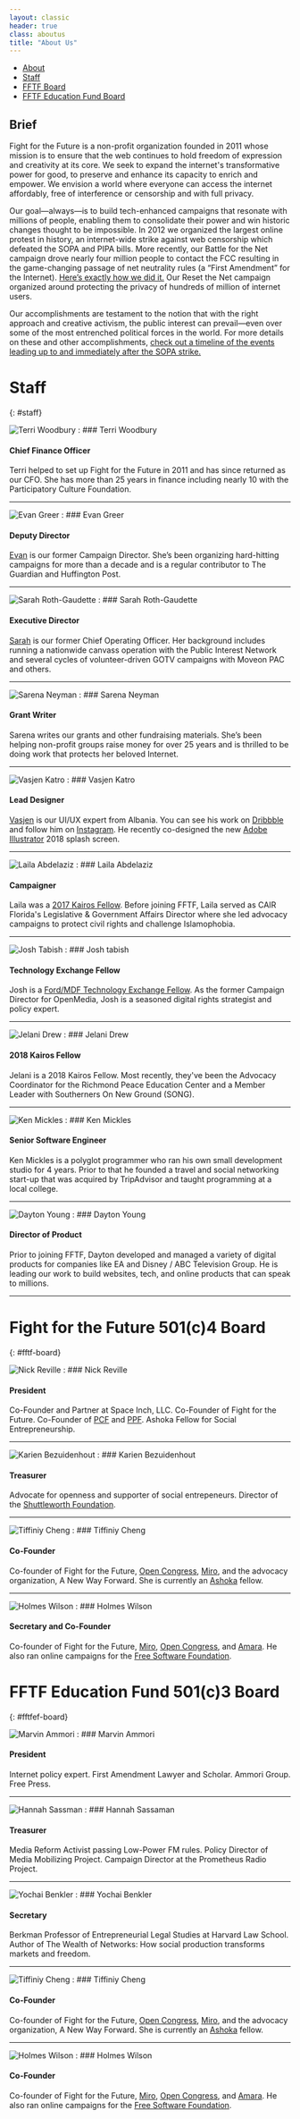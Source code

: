 ```yaml
---
layout: classic
header: true
class: aboutus
title: "About Us"
---
```


* [About](#)
* [Staff](#staff)
* [FFTF Board](#fftf-board)
* [FFTF Education Fund Board](#fftfef-board)

## Brief

Fight for the Future is a non-profit organization founded in 2011 whose mission is to ensure that the web continues to hold freedom of expression and creativity at its core. We seek to expand the internet's transformative power for good, to preserve and enhance its capacity to enrich and empower. We envision a world where everyone can access the internet affordably, free of interference or censorship and with full privacy.

Our goal—always—is to build tech-enhanced campaigns that resonate with millions of people, enabling them to consolidate their power and win historic changes thought to be impossible. In 2012 we organized the largest online protest in history, an internet-wide strike against web censorship which defeated the SOPA and PIPA bills. More recently, our Battle for the Net campaign drove nearly four million people to contact the FCC resulting in the game-changing passage of net neutrality rules (a “First Amendment” for the Internet). [Here’s exactly how we did it.][01] Our Reset the Net campaign organized around protecting the privacy of hundreds of million of internet users.

Our accomplishments are testament to the notion that with the right approach and creative activism, the public interest can prevail—even over some of the most entrenched political forces in the world. For more details on these and other accomplishments, [check out a timeline of the events leading up to and immediately after the SOPA strike.][02]

[01]: https://www.battleforthenet.com/how-we-won/
[02]: http://www.fightforthefuture.org/timeline/

# Staff
{: #staff}

![Terri Woodbury][tw1]
: ### Terri Woodbury

  #### Chief Finance Officer

  Terri helped to set up Fight for the Future in 2011 and has since returned as our CFO.  She has more than 25 years in finance including nearly 10 with the Participatory Culture Foundation.

---

![Evan Greer][eg0]
: ### Evan Greer

  #### Deputy Director

  [Evan][eg1] is our former Campaign Director. She’s been organizing hard-hitting campaigns for more than a decade and is a regular contributor to The Guardian and Huffington Post.

---

![Sarah Roth-Gaudette](/img/page/aboutus/teampic/sarah.png)
: ### Sarah Roth-Gaudette

  #### Executive Director

  [Sarah][sg1] is our former Chief Operating Officer. Her background includes running a nationwide canvass operation with the Public Interest Network and several cycles of volunteer-driven GOTV campaigns with Moveon PAC and others.  

---

![Sarena Neyman](/img/page/aboutus/teampic/serena.png)
: ### Sarena Neyman

  #### Grant Writer

  Sarena writes our grants and other fundraising materials. She’s been helping non-profit groups raise money for over 25 years and is thrilled to be doing work that protects her beloved Internet.

---

![Vasjen Katro][vk0]
: ### Vasjen Katro

  #### Lead Designer

  [Vasjen][vk1] is our UI/UX expert from Albania. You can see his work on [Dribbble][vk2] and follow him on [Instagram][vk3]. He recently co-designed the new [Adobe Illustrator](https://www.adobe.com/products/illustrator.html) 2018 splash screen.

---

![Laila Abdelaziz](/img/page/aboutus/teampic/laila.png)
: ### Laila Abdelaziz

  #### Campaigner

  Laila was a [2017 Kairos Fellow][la1]. Before joining FFTF, Laila served as CAIR Florida's Legislative & Government Affairs Director where she led advocacy campaigns to protect civil rights and challenge Islamophobia.

---

![Josh Tabish](/img/page/aboutus/teampic/Josh.png)
: ### Josh tabish

  #### Technology Exchange Fellow

  Josh is a [Ford/MDF Technology Exchange Fellow][jt1]. As the former Campaign Director for OpenMedia, Josh is a seasoned digital rights strategist and policy expert. 

---

![Jelani Drew](/img/page/aboutus/teampic/jelani.png)
: ### Jelani Drew

  #### 2018 Kairos Fellow

  Jelani is a 2018 Kairos Fellow. Most recently, they've been the Advocacy Coordinator for the Richmond Peace Education Center and a Member Leader with Southerners On New Ground (SONG). 
  
---

![Ken Mickles](/img/page/aboutus/teampic/ken.png)
: ### Ken Mickles

  #### Senior Software Engineer

  Ken Mickles is a polyglot programmer who ran his own small development studio for 4 years. Prior to that he founded a travel and social networking start-up that was acquired by TripAdvisor and taught programming at a local college.

---

![Dayton Young](/img/page/aboutus/teampic/dayton.png)
: ### Dayton Young

  #### Director of Product

  Prior to joining FFTF, Dayton developed and managed a variety of digital products for companies like EA and Disney / ABC Television Group. He is leading our work to build websites, tech, and online products that can speak to millions.

---
[tc0]: /img/page/aboutus/teampic/tiff.png
[tc1]: http://www.opencongress.org/
[tc2]: http://getmiro.com/
[hw0]: /img/page/aboutus/teampic/holmes.png
[hw1]: http://universalsubtitles.org/
[hw2]: http://fsf.org/
[eg0]: /img/page/aboutus/teampic/evan.png
[eg1]: http://twitter.com/evan_greer
[eg2]: http://www.risingtidenorthamerica.org/
[eg3]: http://www.freetarek.com/
[sg1]: https://www.linkedin.com/in/sarah-roth-gaudette-4a432b5
[jl0]: /img/page/aboutus/teampic/jeff.png
[jl1]: http://rubbingalcoholic.com/
[jl2]: http://blog.rubbingalcoholic.com/
[jl3]: https://soundcloud.com/rubbingalcoholic/
[vk0]: /img/page/aboutus/teampic/vasjen.png
[vk1]: http://vasjenkatro.com/
[vk2]: http://dribbble.com/Katro/
[vk3]: https://www.instagram.com/vasjenkatro/
[cf0]: /img/page/aboutus/teampic/charlie.png
[cf1]: https://twitter.com/DigitalCharlie_
[cf2]: http://peoplesclimate.org/wrap-up/
[la1]: http://www.kairosfellows.org/2017-kairos-fellows/
[tw1]: /img/page/aboutus/teampic/terri.png
[mm1]: /img/page/aboutus/teampic/Mike.png
[mm2]: https://github.com/mikemorris
[jt1]: http://mediademocracyfund.org/matching-technology-talent-with-frontline-social-justice-organizations/


# Fight for the Future 501(c)4 Board
{: #fftf-board}

![Nick Reville](/img/page/aboutus/teampic/npr.png)
: ### Nick Reville

  #### President

  Co-Founder and Partner at Space Inch, LLC. Co-Founder of Fight for the Future. Co-Founder of [PCF](http://www.pculture.org) and [PPF](http://ppolitics.org). Ashoka Fellow for Social Entrepreneurship.

---

![Karien Bezuidenhout](/img/page/aboutus/teampic/karien.png)
: ### Karien Bezuidenhout

  #### Treasurer

  Advocate for openness and supporter of social entrepeneurs. Director of the [Shuttleworth Foundation](https://shuttleworthfoundation.org/).

---

![Tiffiniy Cheng][tc0]
: ### Tiffiniy Cheng

  #### Co-Founder

  Co-founder of Fight for the Future, [Open Congress][tc1], [Miro][tc2], and the advocacy organization, A New Way Forward. She is currently an [Ashoka](https://www.ashoka.org/en) fellow.

---

![Holmes Wilson][hw0]
: ### Holmes Wilson

  #### Secretary and Co-Founder

  Co-founder of Fight for the Future, [Miro][tc2], [Open Congress][tc1], and [Amara][hw1]. He also ran online campaigns for the [Free Software Foundation][hw2].
  

# FFTF Education Fund 501(c)3 Board
{: #fftfef-board}


![Marvin Ammori](/img/page/aboutus/teampic/marvin.png)
: ### Marvin Ammori

  #### President

  Internet policy expert. First Amendment Lawyer and Scholar. Ammori Group. Free Press.

---

![Hannah Sassman](/img/page/aboutus/teampic/hannah.png)
: ### Hannah Sassaman

  #### Treasurer

  Media Reform Activist passing Low-Power FM rules. Policy Director of Media Mobilizing Project. Campaign Director at the Prometheus Radio Project.

---

![Yochai Benkler](/img/page/aboutus/teampic/benkler.png)
: ### Yochai Benkler

  #### Secretary

  Berkman Professor of Entrepreneurial Legal Studies at Harvard Law School. Author of The Wealth of Networks: How social production transforms markets and freedom.
  
---

![Tiffiniy Cheng][tc0]
: ### Tiffiniy Cheng

  #### Co-Founder

  Co-founder of Fight for the Future, [Open Congress][tc1], [Miro][tc2], and the advocacy organization, A New Way Forward. She is currently an [Ashoka](https://www.ashoka.org/en) fellow.

---

![Holmes Wilson][hw0]
: ### Holmes Wilson

  #### Co-Founder

  Co-founder of Fight for the Future, [Miro][tc2], [Open Congress][tc1], and [Amara][hw1]. He also ran online campaigns for the [Free Software Foundation][hw2].
